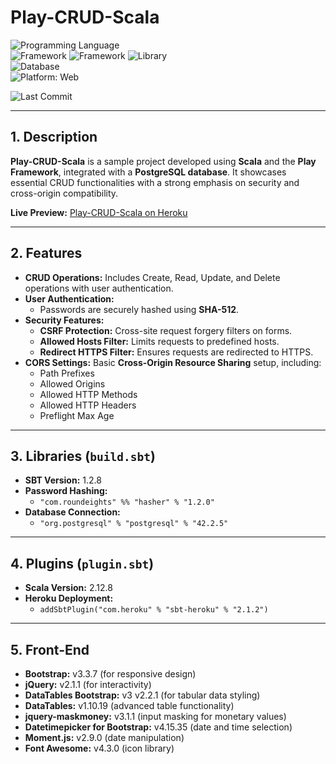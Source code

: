
# Play-CRUD-Scala  

![Programming Language](https://img.shields.io/badge/Scala-red?style=flat&logo=scala&logoColor=white)  
![Framework](https://img.shields.io/badge/Play!%20Framework-green?style=flat&logo=play&logoColor=white) ![Framework](https://img.shields.io/badge/Bootstrap-purple?style=flat&logo=bootstrap&logoColor=white) ![Library](https://img.shields.io/badge/jQuery-blue?style=flat&logo=jquery&logoColor=white)  
![Database](https://img.shields.io/badge/PostgreSQL-darkblue?logo=postgresql&logoColor=white)  
![Platform: Web](https://img.shields.io/badge/Platform-Web-blue?logo=google-chrome)

![Last Commit](https://img.shields.io/github/last-commit/ander1code/play-crud-scala?color=yellow&logo=github) 

---

## 1. Description
**Play-CRUD-Scala** is a sample project developed using **Scala** and the **Play Framework**, integrated with a **PostgreSQL database**. It showcases essential CRUD functionalities with a strong emphasis on security and cross-origin compatibility.

**Live Preview:** [Play-CRUD-Scala on Heroku](https://play-crud-scala.herokuapp.com/)

---

## 2. Features
- **CRUD Operations:** Includes Create, Read, Update, and Delete operations with user authentication.
- **User Authentication:**
  - Passwords are securely hashed using **SHA-512**.
- **Security Features:**
  - **CSRF Protection:** Cross-site request forgery filters on forms.
  - **Allowed Hosts Filter:** Limits requests to predefined hosts.
  - **Redirect HTTPS Filter:** Ensures requests are redirected to HTTPS.
- **CORS Settings:** Basic **Cross-Origin Resource Sharing** setup, including:
  - Path Prefixes
  - Allowed Origins
  - Allowed HTTP Methods
  - Allowed HTTP Headers
  - Preflight Max Age

---

## 3. Libraries (`build.sbt`)
- **SBT Version:** 1.2.8
- **Password Hashing:** 
  - `"com.roundeights" %% "hasher" % "1.2.0"`
- **Database Connection:** 
  - `"org.postgresql" % "postgresql" % "42.2.5"`

---

## 4. Plugins (`plugin.sbt`)
- **Scala Version:** 2.12.8
- **Heroku Deployment:** 
  - `addSbtPlugin("com.heroku" % "sbt-heroku" % "2.1.2")`

---

## 5. Front-End
- **Bootstrap:** v3.3.7 (for responsive design)
- **jQuery:** v2.1.1 (for interactivity)
- **DataTables Bootstrap:** v3 v2.2.1 (for tabular data styling)
- **DataTables:** v1.10.19 (advanced table functionality)
- **jquery-maskmoney:** v3.1.1 (input masking for monetary values)
- **Datetimepicker for Bootstrap:** v4.15.35 (date and time selection)
- **Moment.js:** v2.9.0 (date manipulation)
- **Font Awesome:** v4.3.0 (icon library)

